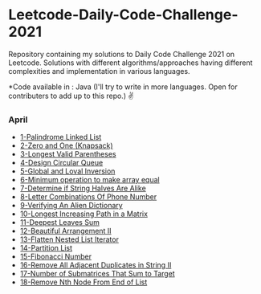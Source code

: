 # Leetcode-Daily-Code-Challenge-2021
Repository containing my solutions to Daily Code Challenge 2021 on Leetcode. Solutions with different algorithms/approaches having different complexities and implementation in various languages.

*Code available in : Java (I'll try to write in more languages. Open for contributers to add up to this repo.) ✌️


### April
* [1-Palindrome Linked List](https://github.com/pushpitojha/Leetcode-Daily-Code-Challenge-2021/blob/main/LeeCode_April2021/1_PalindromeLinkedList.java)
* [2-Zero and One (Knapsack)](https://github.com/pushpitojha/Leetcode-Daily-Code-Challenge-2021/blob/main/LeeCode_April2021/2_OneAndZero_Knapsack.java)
* [3-Longest Valid Parentheses](https://github.com/pushpitojha/Leetcode-Daily-Code-Challenge-2021/blob/main/LeeCode_April2021/3_longestValidParentheses.java)
* [4-Design Circular Queue](https://github.com/pushpitojha/Leetcode-Daily-Code-Challenge-2021/blob/main/LeeCode_April2021/4_designCircularQueue.java)
* [5-Global and Loval Inversion](https://github.com/pushpitojha/Leetcode-Daily-Code-Challenge-2021/blob/main/LeeCode_April2021/5_GlobalAndLocalInversion.java)
* [6-Minimum operation to make array equal](https://github.com/pushpitojha/Leetcode-Daily-Code-Challenge-2021/blob/main/LeeCode_April2021/6_MinOperationToMakeArrayEqual.java)
* [7-Determine if String Halves Are Alike](https://github.com/pushpitojha/Leetcode-Daily-Code-Challenge-2021/blob/main/LeeCode_April2021/7_halvesAreAlike.java)
* [8-Letter Combinations Of Phone Number](https://github.com/pushpitojha/Leetcode-Daily-Code-Challenge-2021/blob/main/LeeCode_April2021/8_LetterCombinationsOfPhoneNumber_17.java)
* [9-Verifying An Alien Dictionary](https://github.com/pushpitojha/Leetcode-Daily-Code-Challenge-2021/blob/main/LeeCode_April2021/9_VerifyingAnAlienDictionary_953.java)
* [10-Longest Increasing Path in a Matrix](https://github.com/pushpitojha/Leetcode-Daily-Code-Challenge-2021/blob/main/LeeCode_April2021/10_LongestIncreasingPathMatrix.java)
* [11-Deepest Leaves Sum](https://github.com/pushpitojha/Leetcode-Daily-Code-Challenge-2021/blob/main/LeeCode_April2021/11_DeepestLeavesSum_1302.java)
* [12-Beautiful Arrangement II](https://github.com/pushpitojha/Leetcode-Daily-Code-Challenge-2021/blob/main/LeeCode_April2021/12_BeautifulArrangementII_667.java)
* [13-Flatten Nested List Iterator](https://github.com/pushpitojha/Leetcode-Daily-Code-Challenge-2021/blob/main/LeeCode_April2021/13_FlattenNestedListIterator_341.java)
* [14-Partition List](https://github.com/pushpitojha/Leetcode-Daily-Code-Challenge-2021/blob/main/LeeCode_April2021/14_PartitionList_86.java)
* [15-Fibonacci Number](https://github.com/pushpitojha/Leetcode-Daily-Code-Challenge-2021/blob/main/LeeCode_April2021/15_Fibonacci_Number_509.java)
* [16-Remove All Adjacent Duplicates in String II](https://github.com/pushpitojha/Leetcode-Daily-Code-Challenge-2021/blob/main/LeeCode_April2021/16_RemoveAllAdjacentDuplicates_1209.java)
* [17-Number of Submatrices That Sum to Target](https://github.com/pushpitojha/Leetcode-Daily-Code-Challenge-2021/blob/main/LeeCode_April2021/17_NumberOfSubmatricesThatSumToTarget_1074.java)
* [18-Remove Nth Node From End of List](https://github.com/pushpitojha/Leetcode-Daily-Code-Challenge-2021/blob/main/LeeCode_April2021/18_RemoveNthNodeFromEndOfList_19.java)






